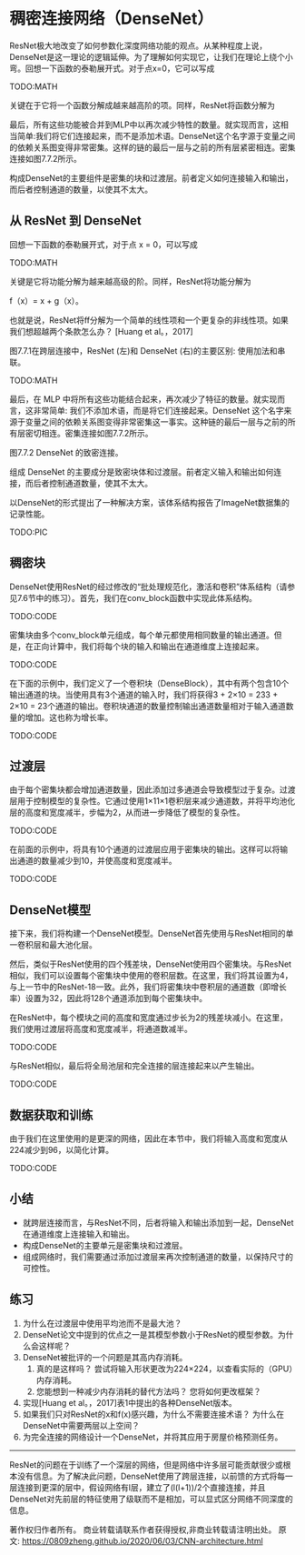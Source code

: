 

<!--
 * @version:
 * @Author:  StevenJokess https://github.com/StevenJokess
 * @Date: 2020-07-17 17:50:48
 * @LastEditors:  StevenJokess https://github.com/StevenJokess
 * @LastEditTime: 2020-11-17 21:53:18
 * @Description:MT, improve
 * @TODO::
 * @Reference:http://preview.d2l.ai/d2l-en/master/chapter_convolutional-modern/densenet.html
 * https://zh.d2l.ai/chapter_convolutional-neural-networks/densenet.html
-->

# 稠密连接网络（DenseNet）

ResNet极大地改变了如何参数化深度网络功能的观点。从某种程度上说，DenseNet是这一理论的逻辑延伸。为了理解如何实现它，让我们在理论上绕个小弯。回想一下函数的泰勒展开式。对于点x=0，它可以写成

TODO:MATH

关键在于它将一个函数分解成越来越高阶的项。同样，ResNet将函数分解为

最后，所有这些功能被合并到MLP中以再次减少特性的数量。就实现而言，这相当简单:我们将它们连接起来，而不是添加术语。DenseNet这个名字源于变量之间的依赖关系图变得非常密集。这样的链的最后一层与之前的所有层紧密相连。密集连接如图7.7.2所示。

构成DenseNet的主要组件是密集的块和过渡层。前者定义如何连接输入和输出，而后者控制通道的数量，以使其不太大。

## 从 ResNet 到 DenseNet

回想一下函数的泰勒展开式，对于点 x = 0，可以写成

TODO:MATH

关键是它将功能分解为越来越高级的阶。同样，ResNet将功能分解为

f（x）= x + g（x）。

也就是说，ResNet将ff分解为一个简单的线性项和一个更复杂的非线性项。如果我们想超越两个条款怎么办？ [Huang et al。，2017]

图7.7.1在跨层连接中，ResNet (左)和 DenseNet (右)的主要区别: 使用加法和串联。

TODO:MATH

最后，在 MLP 中将所有这些功能结合起来，再次减少了特征的数量。就实现而言，这非常简单: 我们不添加术语，而是将它们连接起来。DenseNet 这个名字来源于变量之间的依赖关系图变得非常密集这一事实。这种链的最后一层与之前的所有层密切相连。密集连接如图7.7.2所示。

图7.7.2 DenseNet 的致密连接。

组成 DenseNet 的主要成分是致密块体和过渡层。前者定义输入和输出如何连接，而后者控制通道数量，使其不太大。

以DenseNet的形式提出了一种解决方案，该体系结构报告了ImageNet数据集的记录性能。

TODO:PIC

## 稠密块

DenseNet使用ResNet的经过修改的“批处理规范化，激活和卷积”体系结构（请参见7.6节中的练习）。首先，我们在conv_block函数中实现此体系结构。

TODO:CODE

密集块由多个conv_block单元组成，每个单元都使用相同数量的输出通道。但是，在正向计算中，我们将每个块的输入和输出在通道维度上连接起来。

TODO:CODE

在下面的示例中，我们定义了一个卷积块（DenseBlock），其中有两个包含10个输出通道的块。当使用具有3个通道的输入时，我们将获得3 + 2×10 = 233 + 2×10 = 23个通道的输出。卷积块通道的数量控制输出通道数量相对于输入通道数量的增加。这也称为增长率。

TODO:CODE

## 过渡层

由于每个密集块都会增加通道数量，因此添加过多通道会导致模型过于复杂。过渡层用于控制模型的复杂性。它通过使用1×11×1卷积层来减少通道数，并将平均池化层的高度和宽度减半，步幅为2，从而进一步降低了模型的复杂性。

TODO:CODE

在前面的示例中，将具有10个通道的过渡层应用于密集块的输出。这样可以将输出通道的数量减少到10，并使高度和宽度减半。

TODO:CODE

## DenseNet模型

接下来，我们将构建一个DenseNet模型。DenseNet首先使用与ResNet相同的单一卷积层和最大池化层。

然后，类似于ResNet使用的四个残差块，DenseNet使用四个密集块。与ResNet相似，我们可以设置每个密集块中使用的卷积层数。在这里，我们将其设置为4，与上一节中的ResNet-18一致。此外，我们将密集块中卷积层的通道数（即增长率）设置为32，因此将128个通道添加到每个密集块中。

在ResNet中，每个模块之间的高度和宽度通过步长为2的残差块减小。在这里，我们使用过渡层将高度和宽度减半，将通道数减半。

TODO:CODE

与ResNet相似，最后将全局池层和完全连接的层连接起来以产生输出。

TODO:CODE

## 数据获取和训练

由于我们在这里使用的是更深的网络，因此在本节中，我们将输入高度和宽度从224减少到96，以简化计算。

TODO:CODE

## 小结

* 就跨层连接而言，与ResNet不同，后者将输入和输出添加到一起，DenseNet在通道维度上连接输入和输出。
* 构成DenseNet的主要单元是密集块和过渡层。
* 组成网络时，我们需要通过添加过渡层来再次控制通道的数量，以保持尺寸的可控性。

## 练习

1. 为什么在过渡层中使用平均池而不是最大池？
1. DenseNet论文中提到的优点之一是其模型参数小于ResNet的模型参数。为什么会这样呢？
1. DenseNet被批评的一个问题是其高内存消耗。
   1. 真的是这样吗？ 尝试将输入形状更改为224×224，以查看实际的（GPU）内存消耗。
   2. 您能想到一种减少内存消耗的替代方法吗？ 您将如何更改框架？
1. 实现[Huang et al。，2017]表1中提出的各种DenseNet版本。
1. 如果我们只对ResNet的x和f(x)感兴趣，为什么不需要连接术语？ 为什么在DenseNet中需要两层以上空间？
1. 为完全连接的网络设计一个DenseNet，并将其应用于房屋价格预测任务。

---

ResNet的问题在于训练了一个深层的网络，但是网络中许多层可能贡献很少或根本没有信息。为了解决此问题，DenseNet使用了跨层连接，以前馈的方式将每一层连接到更深的层中，假设网络有l层，建立了(l(l+1))/2个直接连接，并且DenseNet对先前层的特征使用了级联而不是相加，可以显式区分网络不同深度的信息。

著作权归作者所有。
商业转载请联系作者获得授权,非商业转载请注明出处。
原文: https://0809zheng.github.io/2020/06/03/CNN-architecture.html
